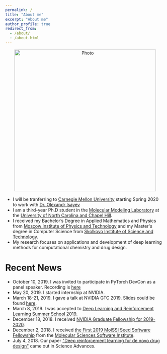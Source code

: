```yaml
---
permalink: /
title: "About me"
excerpt: "About me"
author_profile: true
redirect_from: 
  - /about/
  - /about.html
---
```


<p align="center">
  <img src="https://mariewelt.github.io/files/mariewelt_img.jpg?raw=true" alt="Photo" style="width: 450px;"/> 
</p>

* I will be tranferring to [Carnegie Mellon University](http://www.cbd.cmu.edu/education/phd-in-computational-biology/) starting Spring 2020 to work with [Dr. Olexandr Isayev](http://olexandrisayev.com)
* I am a third-year Ph.D student in the [Molecular Modeling Laboratory](http://mml.web.unc.edu) at the [University of North Carolina and Chapel Hill](https://www.unc.edu). 
* I received my Bachelor’s Degree in Applied Mathematics and Physics from [Moscow Institute of Physics and Technology](https://mipt.ru/english/) and my Master's degree in Computer Science from [Skolkovo Institute of Science and Technology](https://www.skoltech.ru/en/). 
*  My research focuses on applications and development of deep learning methods for computational chemistry and drug design.


# Recent News
* October 10, 2019. I was invited to participate in PyTorch DevCon as a panel speaker. Recording is [here](https://www.youtube.com/watch?v=ivTGO6BAQG0)
* May 20, 2019. I started internship at NVIDIA. 
* March 18-21, 2019. I gave a talk at NVIDIA GTC 2019. Slides could be found [here](https://github.com/Mariewelt/mariewelt.github.io/blob/master/files/GTC_2019_presentation.pdf).
* March 8, 2019. I was accepted to [Deep Learning and Reinforcement Learning Summer School 2019](https://dlrlsummerschool.ca).
* December 18, 2018. I received [NVIDIA Graduate Fellowship for 2019-2020](https://research.nvidia.com/grad_fellowship/2019).
* December 2, 2018. I received [the First 2019 MolSSI Seed Software Fellowship](https://molssi.org/2018/12/02/1520/) from the [Molecular Sciences Software Institute](https://molssi.org/).
* July 4, 2018. Our paper ["Deep reinforcement learning for de novo drug design"](http://advances.sciencemag.org/content/4/7/eaap7885) came out in Science Advances.
